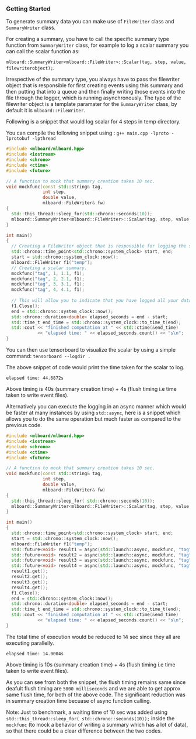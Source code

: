 ### Getting Started

To generate summary data you can make use of `FileWriter` class and `SummaryWriter` class.

For creating a summary, you have to call the specific summary type function from `SummaryWriter` class, for example to log a scalar summary you can call the scalar function as:

`mlboard::SummaryWriter<mlboard::FileWriter>::Scalar(tag, step, value, filewriterobject);`. 

Irrespective of the summary type, you always have to pass the filewriter object that is responsible for first creating events using this summary and then putting that into a queue and then finally writing those events into the file through the logger, which is running asynchronously. The type of the filewriter object is a template paramater for the `SummaryWriter` class, by default it is `mlboard::FileWriter`.

Following is a snippet that would log scalar for 4 steps in temp directory.

You can compile the following snippet using : `g++ main.cpp -lproto -lprotobuf -lpthread` 

```cpp
#include <mlboard/mlboard.hpp>
#include <iostream>
#include <chrono> 
#include <ctime> 
#include <future>

// A function to mock that summary creation takes 10 sec.
void mockfunc(const std::string& tag,
              int step,
              double value,
              mlboard::FileWriter& fw)
{
  std::this_thread::sleep_for(std::chrono::seconds(10));
  mlboard::SummaryWriter<mlboard::FileWriter>::Scalar(tag, step, value, fw);
}

int main()
{
  // Creating a FileWriter object that is responsible for logging the summary.
  std::chrono::time_point<std::chrono::system_clock> start, end; 
  start = std::chrono::system_clock::now(); 
  mlboard::FileWriter f1("temp");
  // Creating a scalar summary.
  mockfunc("tag", 1, 1.1, f1);
  mockfunc("tag", 2, 2.1, f1);
  mockfunc("tag", 3, 3.1, f1);
  mockfunc("tag", 4, 4.1, f1);
  
  // This will allow you to indicate that you have logged all your data.
  f1.Close();
  end = std::chrono::system_clock::now(); 
  std::chrono::duration<double> elapsed_seconds = end - start; 
  std::time_t end_time = std::chrono::system_clock::to_time_t(end); 
  std::cout << "finished computation at " << std::ctime(&end_time) 
            << "elapsed time: " << elapsed_seconds.count() << "s\n"; 
}
```

You can then use tensorboard to visualize the scalar by using a simple command: `tensorboard --logdir .`

The above snippet of code would print the time taken for the scalar to log.

```
elapsed time: 44.6872s
```

Above timing is 40s (summary creation time) + 4s (flush timing i.e time taken to write event files).

Alternatively you can execute the logging in an async manner which would be faster at many instances by using `std::async`, here is a snippet which allows you to do the same operation but much faster as compared to the previous code.

```cpp
#include <mlboard/mlboard.hpp>
#include <iostream>
#include <chrono> 
#include <ctime> 
#include <future>

// A function to mock that summary creation takes 10 sec.
void mockfunc(const std::string& tag,
              int step,
              double value,
              mlboard::FileWriter& fw)
{
  std::this_thread::sleep_for( std::chrono::seconds(10));
  mlboard::SummaryWriter<mlboard::FileWriter>::Scalar(tag, step, value, fw);
}

int main()
{
  std::chrono::time_point<std::chrono::system_clock> start, end; 
  start = std::chrono::system_clock::now(); 
  mlboard::FileWriter f1("temp");
  std::future<void> result1 = async(std::launch::async, mockfunc, "tag", 1, 1.1, std::ref(f1));
  std::future<void> result2 = async(std::launch::async, mockfunc, "tag", 2, 1.2, std::ref(f1));
  std::future<void> result3 = async(std::launch::async, mockfunc, "tag", 3, 1.3, std::ref(f1));
  std::future<void> result4 = async(std::launch::async, mockfunc, "tag", 4, 1.4, std::ref(f1));
  result1.get();
  result2.get();
  result3.get();
  result4.get();
  f1.Close();  
  end = std::chrono::system_clock::now(); 
  std::chrono::duration<double> elapsed_seconds = end - start; 
  std::time_t end_time = std::chrono::system_clock::to_time_t(end); 
  std::cout << "finished computation at " << std::ctime(&end_time) 
            << "elapsed time: " << elapsed_seconds.count() << "s\n"; 
}
```

The total time of execution would be reduced to 14 sec since they all are executing parallelly.

```
elapsed time: 14.0004s
```

Above timing is 10s (summary creation time) + 4s (flush timing i.e time taken to write event files).

As you can see from both the snippet, the flush timing remains same since deafult flush timing are `5000 milliseconds` and we are able to get approx same flush time, for both of the above code. The significant reduction was in summary creation time becuase of async function calling.

Note: Just to benchmark, a waiting time of 10 sec was added using `std::this_thread::sleep_for( std::chrono::seconds(10));` inside the `mockfunc` (to mock a behavior of writing a summary which has a lot of data), so that there could be a clear difference between the two codes.
